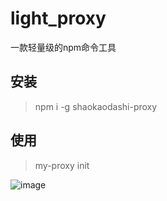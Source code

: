# light_proxy
一款轻量级的npm命令工具
## 安装
>npm i -g shaokaodashi-proxy

## 使用
>my-proxy init

![image](https://user-images.githubusercontent.com/51286514/155504369-a45b7310-b889-4cd5-ba3c-e96e3a77053b.png)
